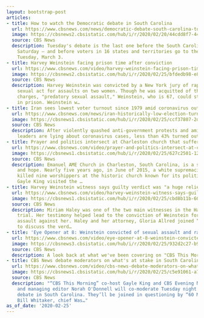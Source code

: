 ```yaml
---
layout: bootstrap-post
articles:
- title: How to watch the Democratic debate in South Carolina
  url: https://www.cbsnews.com/news/democratic-debate-south-carolina-tonight-time-channel-stream-online-cbsn/
  image: https://cbsnews2.cbsistatic.com/hub/i/r/2020/02/20/44cdd8f7-4440-4077-9dd5-646292ba320c/thumbnail/1200x630/164bbdd1ffb44c6b5c4b0e3dda65a369/gettyimages-1201951932.jpg
  source: CBS News
  description: Tuesday's debate is the last one before the South Carolina primary
    Saturday — and before voters in 16 states and territories go to the polls on Super
    Tuesday, March 3.
- title: Harvey Weinstein facing prison time after conviction
  url: https://www.cbsnews.com/video/harvey-weinstein-facing-prison-time-after-conviction/
  image: https://cbsnews2.cbsistatic.com/hub/i/r/2020/02/25/bfdedb98-e89b-4962-8b47-d2b134b92e1e/thumbnail/1200x630/3e362790690ee1be11c840d28025961b/0224-en-weinsteinjury-duncan-2034430-640x360.jpg
  source: CBS News
  description: Harvey Weinstein was convicted by a New York jury of rape and criminal
    sexual act for assaults on two women. Though he was acquitted of the most serious
    charges, "predatory sexual assault," Weinstein, who is 67, could still face decades
    in prison. Weinstein w…
- title: Iran sees lowest voter turnout since 1979 amid coronavirus outbreak
  url: https://www.cbsnews.com/news/iran-historically-low-election-turnout-shows-iranian-frustration-and-fear-over-coronavirus/
  image: https://cbsnews1.cbsistatic.com/hub/i/r/2020/02/25/ccf37807-2d2e-4c76-93a3-54c60a3876a9/thumbnail/1200x630/8fce064f624a51fcccc18ad9ef304f12/gettyimages-1202150189.jpg
  source: CBS News
  description: After violently quashed anti-government protests and amid fears that
    leaders are lying about coronavirus cases, less than 43% turned out to vote.
- title: Prayer and politics intersect at Charleston church that suffered 2015 shooting
  url: https://www.cbsnews.com/video/prayer-and-politics-intersect-at-charleston-church-that-suffered-2015-shooting/
  image: https://cbsnews1.cbsistatic.com/hub/i/r/2020/02/25/627c2501-12fd-48ae-b919-b81dc8f2ce5f/thumbnail/1200x630/e0d17866367d129caf1cefd0967019e0/0225-ctm-emanuelclyburn-king-2034783-640x360.jpg
  source: CBS News
  description: Emanuel AME Church in Charleston, South Carolina, is a symbol of resilience
    and hope. Nearly five years ago, in June of 2015, a white supremacist shot and
    killed nine worshippers at the historic church known for its political activism.
    Gayle King visited the …
- title: Harvey Weinstein witness says guilty verdict was "a huge relief"
  url: https://www.cbsnews.com/video/harvey-weinstein-witness-says-guilty-verdict-was-a-huge-relief/
  image: https://cbsnews1.cbsistatic.com/hub/i/r/2020/02/25/cbd8b11b-60ee-42bc-bccf-8d7952de7aa1/thumbnail/1200x630/afcf2e100abc7db42f048404fd7946a6/0225-ctm-haleyallredweinstein-harvey-2034769-640x360.jpg
  source: CBS News
  description: Miriam Haley was one of the two main witnesses in the Harvey Weinstein
    trial. Her testimony helped lead to the conviction of Weinstein for criminal sexual
    assault against her. Haley and her attorney, Gloria Allred joined “CBS This Morning”
    to discuss the verd…
- title: 'Eye Opener at 8: Weinstein convicted of sexual assault and rape'
  url: https://www.cbsnews.com/video/eye-opener-at-8-weinstein-convicted-of-sexual-assault-and-rape/
  image: https://cbsnews3.cbsistatic.com/hub/i/r/2020/02/25/932d2c27-b921-418b-8d06-bc6a3db128c5/thumbnail/1200x630/d88fa31872aaa73fc0e429d5b89cdf1e/0225-ctm-7ameyeopener-2034741-640x360.jpg
  source: CBS News
  description: A look back at what we've been covering on "CBS This Morning."
- title: CBS News debate moderators on what's at stake in South Carolina
  url: https://www.cbsnews.com/video/cbs-news-debate-moderators-on-whats-at-stake-in-south-carolina/
  image: https://cbsnews1.cbsistatic.com/hub/i/r/2020/02/25/c5e91061-a74e-448e-9a53-5eea73edbc26/thumbnail/1200x630/dfb1d64252923fdd1b4462894a489073/0225-ctm-debatemoderator-allmoderators-2034760-640x360.jpg
  source: CBS News
  description: "“CBS This Morning” co-host Gayle King and CBS Evening News anchor
    and managing editor Norah O'Donnell will co-moderate Tuesday night’s Democratic
    debate in South Carolina. They’ll be joined in questioning by “60 Minutes” correspondent
    Bill Whitaker, chief Was…"
as_of_date: '2020-02-25'
---
```


